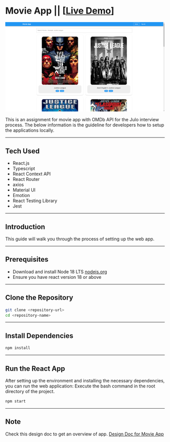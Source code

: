 # Movie App || [[Live Demo](https://julo-movies.netlify.app/)]

![home_page](screenshots/ss.png)

This is an assignment for movie app with OMDb API for the Julo interview process.
The below information is the guideline for developers how to setup the applications locally.

---

## Tech Used

- React.js
- Typescript
- React Context API
- React Router
- axios
- Material UI
- Emotion
- React Testing Library
- Jest

---
## Introduction

This guide will walk you through the process of setting up the web app.

---

## Prerequisites

- Download and install Node 18 LTS [nodejs.org](https://nodejs.org/en)
- Ensure you have react version 18 or above

---

## Clone the Repository

```bash
git clone <repository-url>
cd <repository-name>
```

---

## Install Dependencies

```bash
npm install
```

---

## Run the React App

After setting up the environment and installing the necessary dependencies, you can run the web application:
Execute the bash command in the root directory of the project.


```bash
npm start
```

---

## Note
Check this design doc to get an overview of app.
[Design Doc for Movie App](https://drive.google.com/file/d/1ifJqPWgighAuiNvY30thyegoW4D-6V_R/view?usp=share_link)